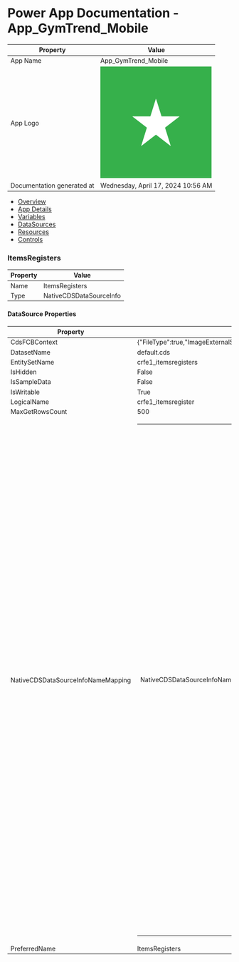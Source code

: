 ﻿# Power App Documentation \- App\_GymTrend\_Mobile

| Property                   | Value                                   |
| -------------------------- | --------------------------------------- |
| App Name                   | App\_GymTrend\_Mobile                   |
| App Logo                   | ![App Logo](resources/applogoSmall.png) |
| Documentation generated at | Wednesday, April 17, 2024 10:56 AM      |

- [Overview](index-App_GymTrend_Mobile.md)
- [App Details](appdetails-App_GymTrend_Mobile.md)
- [Variables](variables-App_GymTrend_Mobile.md)
- [DataSources](datasources-App_GymTrend_Mobile.md)
- [Resources](resources-App_GymTrend_Mobile.md)
- [Controls](controls-App_GymTrend_Mobile.md)

### ItemsRegisters

| Property | Value                   |
| -------- | ----------------------- |
| Name     | ItemsRegisters          |
| Type     | NativeCDSDataSourceInfo |

#### DataSource Properties

| Property                           | Value                                                                                                                                                                                                                                                                                                                                                                                                                                                                                                                                                                                                                                                                                                                                                                                                                                                                                                                                                                                                                                                                                                                                                                                                                                                                                                                                                                                                                                                                                                                                                                                                                                                                                                                                                                                                                                                                                                                                                       |
| ---------------------------------- | ----------------------------------------------------------------------------------------------------------------------------------------------------------------------------------------------------------------------------------------------------------------------------------------------------------------------------------------------------------------------------------------------------------------------------------------------------------------------------------------------------------------------------------------------------------------------------------------------------------------------------------------------------------------------------------------------------------------------------------------------------------------------------------------------------------------------------------------------------------------------------------------------------------------------------------------------------------------------------------------------------------------------------------------------------------------------------------------------------------------------------------------------------------------------------------------------------------------------------------------------------------------------------------------------------------------------------------------------------------------------------------------------------------------------------------------------------------------------------------------------------------------------------------------------------------------------------------------------------------------------------------------------------------------------------------------------------------------------------------------------------------------------------------------------------------------------------------------------------------------------------------------------------------------------------------------------------------- |
| CdsFCBContext                      | {"FileType":true,"ImageExternalStorage":true}                                                                                                                                                                                                                                                                                                                                                                                                                                                                                                                                                                                                                                                                                                                                                                                                                                                                                                                                                                                                                                                                                                                                                                                                                                                                                                                                                                                                                                                                                                                                                                                                                                                                                                                                                                                                                                                                                                               |
| DatasetName                        | default.cds                                                                                                                                                                                                                                                                                                                                                                                                                                                                                                                                                                                                                                                                                                                                                                                                                                                                                                                                                                                                                                                                                                                                                                                                                                                                                                                                                                                                                                                                                                                                                                                                                                                                                                                                                                                                                                                                                                                                                 |
| EntitySetName                      | crfe1\_itemsregisters                                                                                                                                                                                                                                                                                                                                                                                                                                                                                                                                                                                                                                                                                                                                                                                                                                                                                                                                                                                                                                                                                                                                                                                                                                                                                                                                                                                                                                                                                                                                                                                                                                                                                                                                                                                                                                                                                                                                       |
| IsHidden                           | False                                                                                                                                                                                                                                                                                                                                                                                                                                                                                                                                                                                                                                                                                                                                                                                                                                                                                                                                                                                                                                                                                                                                                                                                                                                                                                                                                                                                                                                                                                                                                                                                                                                                                                                                                                                                                                                                                                                                                       |
| IsSampleData                       | False                                                                                                                                                                                                                                                                                                                                                                                                                                                                                                                                                                                                                                                                                                                                                                                                                                                                                                                                                                                                                                                                                                                                                                                                                                                                                                                                                                                                                                                                                                                                                                                                                                                                                                                                                                                                                                                                                                                                                       |
| IsWritable                         | True                                                                                                                                                                                                                                                                                                                                                                                                                                                                                                                                                                                                                                                                                                                                                                                                                                                                                                                                                                                                                                                                                                                                                                                                                                                                                                                                                                                                                                                                                                                                                                                                                                                                                                                                                                                                                                                                                                                                                        |
| LogicalName                        | crfe1\_itemsregister                                                                                                                                                                                                                                                                                                                                                                                                                                                                                                                                                                                                                                                                                                                                                                                                                                                                                                                                                                                                                                                                                                                                                                                                                                                                                                                                                                                                                                                                                                                                                                                                                                                                                                                                                                                                                                                                                                                                        |
| MaxGetRowsCount                    | 500                                                                                                                                                                                                                                                                                                                                                                                                                                                                                                                                                                                                                                                                                                                                                                                                                                                                                                                                                                                                                                                                                                                                                                                                                                                                                                                                                                                                                                                                                                                                                                                                                                                                                                                                                                                                                                                                                                                                                         |
| NativeCDSDataSourceInfoNameMapping | <table><tr><td>NativeCDSDataSourceInfoNameMapping</td><td><table><tr><td>utcconversiontimezonecode</td><td>Código de Fuso Horário da Conversão UTC</td></tr><tr><td>versionnumber</td><td>Número da Versão</td></tr><tr><td>createdonbehalfby</td><td>Criado Por (Delegado)</td></tr><tr><td>crfe1_itemsregisterid</td><td>ItemsRegister</td></tr><tr><td>owningteam</td><td>Equipa Proprietária</td></tr><tr><td>owningbusinessunit</td><td>Unidade de Negócio Proprietária</td></tr><tr><td>modifiedonbehalfby</td><td>Modificado Por (Delegado)</td></tr><tr><td>crfe1_itemsregister_PrincipalObjectAttributeAccesses</td><td>Partilha de Campos</td></tr><tr><td>statuscode</td><td>Razão do Estado</td></tr><tr><td>crfe1_itemsregister_ProcessSession</td><td>Sessões de Processo</td></tr><tr><td>owninguser</td><td>Utilizador Proprietário</td></tr><tr><td>modifiedby</td><td>Modificado Por</td></tr><tr><td>crfe1_itemsregister_SyncErrors</td><td>Erros de Sincronização</td></tr><tr><td>modifiedon</td><td>Modificado Em</td></tr><tr><td>overriddencreatedon</td><td>Registo Criado Em</td></tr><tr><td>crfe1_local</td><td>Local</td></tr><tr><td>importsequencenumber</td><td>Número de Sequência da Importação</td></tr><tr><td>timezoneruleversionnumber</td><td>Número de Versão da Regra de Fuso Horário</td></tr><tr><td>statecode</td><td>Estado</td></tr><tr><td>createdon</td><td>Criado Em</td></tr><tr><td>createdby</td><td>Criado Por</td></tr><tr><td>crfe1_itemsregister_MailboxTrackingFolders</td><td>Pastas de Monitorização Automática da Caixa de Correio</td></tr><tr><td>crfe1_itemsregister_BulkDeleteFailures</td><td>Falhas de Eliminação em Massa</td></tr><tr><td>crfe1_item</td><td>Item</td></tr><tr><td>crfe1_itemsregister_AsyncOperations</td><td>Tarefas de Sistema</td></tr><tr><td>crfe1_toggle</td><td>Toggle</td></tr><tr><td>_ownerid_value</td><td>Proprietário</td></tr></table></td></tr></table> |
| PreferredName                      | ItemsRegisters                                                                                                                                                                                                                                                                                                                                                                                                                                                                                                                                                                                                                                                                                                                                                                                                                                                                                                                                                                                                                                                                                                                                                                                                                                                                                                                                                                                                                                                                                                                                                                                                                                                                                                                                                                                                                                                                                                                                              |
